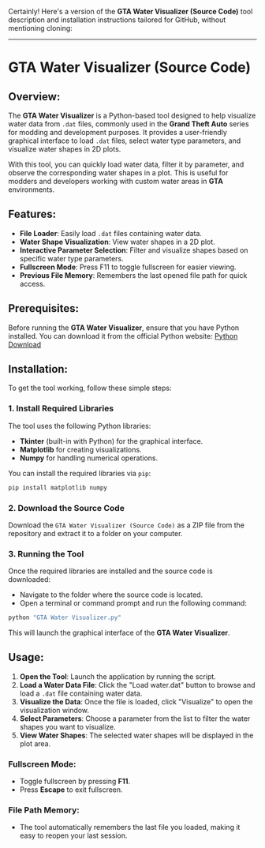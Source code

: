 Certainly! Here's a version of the **GTA Water Visualizer (Source Code)** tool description and installation instructions tailored for GitHub, without mentioning cloning:

---

# GTA Water Visualizer (Source Code)

## Overview:
The **GTA Water Visualizer** is a Python-based tool designed to help visualize water data from `.dat` files, commonly used in the **Grand Theft Auto** series for modding and development purposes. It provides a user-friendly graphical interface to load `.dat` files, select water type parameters, and visualize water shapes in 2D plots.

With this tool, you can quickly load water data, filter it by parameter, and observe the corresponding water shapes in a plot. This is useful for modders and developers working with custom water areas in **GTA** environments.

## Features:
- **File Loader**: Easily load `.dat` files containing water data.
- **Water Shape Visualization**: View water shapes in a 2D plot.
- **Interactive Parameter Selection**: Filter and visualize shapes based on specific water type parameters.
- **Fullscreen Mode**: Press F11 to toggle fullscreen for easier viewing.
- **Previous File Memory**: Remembers the last opened file path for quick access.

## Prerequisites:
Before running the **GTA Water Visualizer**, ensure that you have Python installed. You can download it from the official Python website:
[Python Download](https://www.python.org/)

## Installation:

To get the tool working, follow these simple steps:

### 1. Install Required Libraries

The tool uses the following Python libraries:
- **Tkinter** (built-in with Python) for the graphical interface.
- **Matplotlib** for creating visualizations.
- **Numpy** for handling numerical operations.

You can install the required libraries via `pip`:

```bash
pip install matplotlib numpy
```

### 2. Download the Source Code

Download the `GTA Water Visualizer (Source Code)` as a ZIP file from the repository and extract it to a folder on your computer.

### 3. Running the Tool

Once the required libraries are installed and the source code is downloaded:
- Navigate to the folder where the source code is located.
- Open a terminal or command prompt and run the following command:

```bash
python "GTA Water Visualizer.py"
```

This will launch the graphical interface of the **GTA Water Visualizer**.

## Usage:

1. **Open the Tool**: Launch the application by running the script.
2. **Load a Water Data File**: Click the "Load water.dat" button to browse and load a `.dat` file containing water data.
3. **Visualize the Data**: Once the file is loaded, click "Visualize" to open the visualization window.
4. **Select Parameters**: Choose a parameter from the list to filter the water shapes you want to visualize.
5. **View Water Shapes**: The selected water shapes will be displayed in the plot area.

### Fullscreen Mode:
- Toggle fullscreen by pressing **F11**.
- Press **Escape** to exit fullscreen.

### File Path Memory:
- The tool automatically remembers the last file you loaded, making it easy to reopen your last session.
